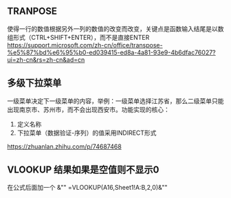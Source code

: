 
## TRANPOSE
使得一行的数值根据另外一列的数值的改变而改变，关键点是函数输入结尾是以数组形式（CTRL+SHIFT+ENTER），而不是直接ENTER
https://support.microsoft.com/zh-cn/office/transpose-%e5%87%bd%e6%95%b0-ed039415-ed8a-4a81-93e9-4b6dfac76027?ui=zh-cn&rs=zh-cn&ad=cn

## 多级下拉菜单
一级菜单决定下一级菜单的内容，举例：一级菜单选择江苏省，那么二级菜单只能出现南京市、苏州市，而不会出现西安市。功能实现的核心：
1. 定义名称
2. 下拉菜单（数据验证-序列）的值采用INDIRECT形式

https://zhuanlan.zhihu.com/p/74687468

## VLOOKUP 结果如果是空值则不显示0
在公式后面加一个 &""
=VLOOKUP(A16,Sheet1!A:B,2,0)&""
